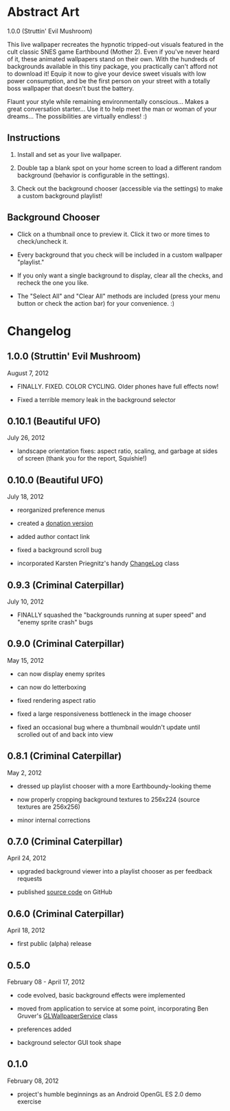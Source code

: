 Abstract Art
============

1.0.0 (Struttin' Evil Mushroom)

This live wallpaper recreates the hypnotic tripped-out visuals featured in the cult classic SNES game Earthbound (Mother 2). Even if you've never heard of it, these animated wallpapers stand on their own. With the hundreds of backgrounds available in this tiny package, you practically can't afford not to download it! Equip it now to give your device sweet visuals with low power consumption, and be the first person on your street with a totally boss wallpaper that doesn't bust the battery.

Flaunt your style while remaining environmentally conscious... Makes a great conversation starter... Use it to help meet the man or woman of your dreams... The possibilities are virtually endless! :)

Instructions
------------

1.  Install and set as your live wallpaper.

2.  Double tap a blank spot on your home screen to load a different random background (behavior is configurable in the settings).

3.  Check out the background chooser (accessible via the settings) to make a custom background playlist!

Background Chooser
------------------

*  Click on a thumbnail once to preview it. Click it two or more times to check/uncheck it.

*  Every background that you check will be included in a custom wallpaper "playlist."

*  If you only want a single background to display, clear all the checks, and recheck the one you like.

*  The "Select All" and "Clear All" methods are included (press your menu button or check the action bar) for your convenience. :)

Changelog
=========

1.0.0 (Struttin' Evil Mushroom)
-------------------------------

August 7, 2012

* FINALLY. FIXED. COLOR CYCLING. Older phones have full effects now!

* Fixed a terrible memory leak in the background selector

0.10.1 (Beautiful UFO)
----------------------

July 26, 2012

* landscape orientation fixes: aspect ratio, scaling, and garbage at sides of screen (thank you for the report, Squishie!)

0.10.0 (Beautiful UFO)
----------------------

July 18, 2012

* reorganized preference menus

* created a <a href="https://play.google.com/store/apps/details?id=net.georgewhiteside.android.abstractartarabicaataraxis">donation version</a>

* added author contact link

* fixed a background scroll bug

* incorporated Karsten Priegnitz's handy <a href="http://code.google.com/p/android-change-log/">ChangeLog</a> class

0.9.3 (Criminal Caterpillar)
----------------------------

July 10, 2012

* FINALLY squashed the "backgrounds running at super speed" and "enemy sprite crash" bugs

0.9.0 (Criminal Caterpillar)
----------------------------

May 15, 2012

* can now display enemy sprites

* can now do letterboxing

* fixed rendering aspect ratio

* fixed a large responsiveness bottleneck in the image chooser

* fixed an occasional bug where a thumbnail wouldn't update until scrolled out of and back into view

0.8.1 (Criminal Caterpillar)
----------------------------

May 2, 2012

* dressed up playlist chooser with a more Earthboundy-looking theme

* now properly cropping background textures to 256x224 (source textures are 256x256)

* minor internal corrections

0.7.0 (Criminal Caterpillar)
----------------------------

April 24, 2012

* upgraded background viewer into a playlist chooser as per feedback requests

* published <a href="https://github.com/gwhiteside/abstract-art">source code</a> on GitHub


0.6.0 (Criminal Caterpillar)
----------------------------

April 18, 2012

* first public (alpha) release

0.5.0
-----

February 08 - April 17, 2012

* code evolved, basic background effects were implemented

* moved from application to service at some point, incorporating Ben Gruver's <a href="https://github.com/JesusFreke/GLWallpaperService">GLWallpaperService</a> class

* preferences added

* background selector GUI took shape

0.1.0
-----

February 08, 2012

* project's humble beginnings as an Android OpenGL ES 2.0 demo exercise